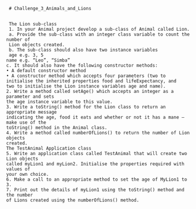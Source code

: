      # Challenge_3_Animals_and_Lions


     The Lion sub-class
     1. In your Animal project develop a sub-class of Animal called Lion.
     a. Provide the sub-class with an integer class variable to count the number of
     Lion objects created.
     b. The sub-class should also have two instance variables
     age e.g. 3, 5
    name e.g. “Leo”, “Simba”
    c. It should also have the following constructor methods:
    • A default constructor method
    • A constructor method which accepts four parameters (two to
    initialise the inherited properties food and lifeExpectancy, and
    two to initialise the Lion instance variables age and name).
    2. Write a method called setAge() which accepts an integer as a parameter and sets
    the age instance variable to this value.
    3. Write a toString() method for the Lion class to return an appropriate message
    indicating the age, food it eats and whether or not it has a mane – make use of the
    toString() method in the Animal class.
    4. Write a method called numberOfLions() to return the number of Lion objects
    created.
    The TestAnimal Application class
    5. Write an application class called TestAnimal that will create two Lion objects
    called myLion1 and myLion2. Initialise the properties required with values of
    your own choice.
    6. Make a call to an appropriate method to set the age of MyLion1 to 3.
    7. Print out the details of myLion1 using the toString() method and the number
    of Lions created using the numberOfLions() method. 
